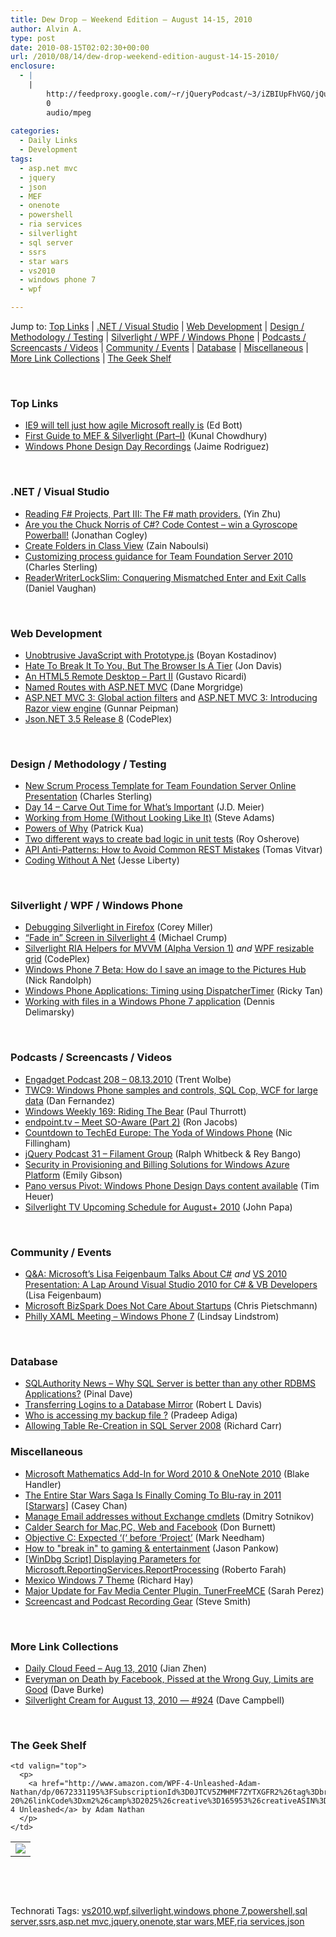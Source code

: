 ```yaml
---
title: Dew Drop – Weekend Edition – August 14-15, 2010
author: Alvin A.
type: post
date: 2010-08-15T02:02:30+00:00
url: /2010/08/14/dew-drop-weekend-edition-august-14-15-2010/
enclosure:
  - |
    |
        http://feedproxy.google.com/~r/jQueryPodcast/~3/iZBIUpFhVGQ/jQueryPodcast-031-FilamentGroup.mp3
        0
        audio/mpeg
        
categories:
  - Daily Links
  - Development
tags:
  - asp.net mvc
  - jquery
  - json
  - MEF
  - onenote
  - powershell
  - ria services
  - silverlight
  - sql server
  - ssrs
  - star wars
  - vs2010
  - windows phone 7
  - wpf

---
```

Jump to: [Top Links][1] | [.NET / Visual Studio][2] | [Web Development][3] | [Design / Methodology / Testing][4] | [Silverlight / WPF / Windows Phone][5] | [Podcasts / Screencasts / Videos][6] | [Community / Events][7] | [Database][8] | [Miscellaneous][9] | [More Link Collections][10] | [The Geek Shelf][11] 

&#160;

### <a name="top"></a>Top Links

  * [IE9 will tell just how agile Microsoft really is][12] (Ed Bott)
  * [First Guide to MEF & Silverlight (Part–I)][13] (Kunal Chowdhury)
  * [Windows Phone Design Day Recordings][14] (Jaime Rodriguez)

&#160;

### <a name="dotnet"></a>.NET / Visual Studio

  * [Reading F# Projects, Part III: The F# math providers.][15] (Yin Zhu)
  * [Are you the Chuck Norris of C#? Code Contest – win a Gyroscope Powerball!][16] (Jonathan Cogley)
  * [Create Folders in Class View][17] (Zain Naboulsi)
  * [Customizing process guidance for Team Foundation Server 2010][18] (Charles Sterling)
  * [ReaderWriterLockSlim: Conquering Mismatched Enter and Exit Calls][19] (Daniel Vaughan)

&#160;

### <a name="web"></a>Web Development

  * [Unobtrusive JavaScript with Prototype.js][20] (Boyan Kostadinov)
  * [Hate To Break It To You, But The Browser Is A Tier][21] (Jon Davis)
  * [An HTML5 Remote Desktop &#8211; Part II][22] (Gustavo Ricardi)
  * [Named Routes with ASP.NET MVC][23] (Dane Morgridge)
  * [ASP.NET MVC 3: Global action filters][24] and [ASP.NET MVC 3: Introducing Razor view engine][25] (Gunnar Peipman)
  * <a href="http://json.codeplex.com/releases/view/50552" target="_blank">Json.NET 3.5 Release 8</a> (CodePlex)

&#160;

### <a name="design"></a>Design / Methodology / Testing

  * [New Scrum Process Template for Team Foundation Server Online Presentation][26] (Charles Sterling)
  * [Day 14 – Carve Out Time for What’s Important][27] (J.D. Meier)
  * [Working from Home (Without Looking Like It)][28] (Steve Adams)
  * [Powers of Why][29] (Patrick Kua)
  * [Two different ways to create bad logic in unit tests][30] (Roy Osherove)
  * [API Anti-Patterns: How to Avoid Common REST Mistakes][31] (Tomas Vitvar)
  * [Coding Without A Net][32] (Jesse Liberty)

&#160;

### <a name="silverlight"></a>Silverlight / WPF / Windows Phone

  * [Debugging Silverlight in Firefox][33] (Corey Miller)
  * [“Fade in” Screen in Silverlight 4][34] (Michael Crump)
  * <a href="http://slmvvmria.codeplex.com/releases/view/50548" target="_blank">Silverlight RIA Helpers for MVVM (Alpha Version 1)</a>&#160;_and_&#160;<a href="http://resizablegrid.codeplex.com/releases/view/50519" target="_blank">WPF resizable grid</a> (CodePlex)
  * [Windows Phone 7 Beta: How do I save an image to the Pictures Hub][35] (Nick Randolph)
  * [Windows Phone Applications: Timing using DispatcherTimer][36] (Ricky Tan)
  * [Working with files in a Windows Phone 7 application][37] (Dennis Delimarsky)

&#160;

### <a name="podcasts"></a>Podcasts / Screencasts / Videos

  * [Engadget Podcast 208 &#8211; 08.13.2010][38] (Trent Wolbe)
  * [TWC9: Windows Phone samples and controls, SQL Cop, WCF for large data][39] (Dan Fernandez)
  * [Windows Weekly 169: Riding The Bear][40] (Paul Thurrott)
  * [endpoint.tv &#8211; Meet SO-Aware (Part 2)][41] (Ron Jacobs)
  * [Countdown to TechEd Europe: The Yoda of Windows Phone][42] (Nic Fillingham)
  * [jQuery Podcast 31 &#8211; Filament Group][43] (Ralph Whitbeck & Rey Bango)
  * [Security in Provisioning and Billing Solutions for Windows Azure Platform][44] (Emily Gibson)
  * [Pano versus Pivot: Windows Phone Design Days content available][45] (Tim Heuer)
  * [Silverlight TV Upcoming Schedule for August+ 2010][46] (John Papa)

&#160;

### <a name="events"></a>Community / Events

  * [Q&A: Microsoft&#8217;s Lisa Feigenbaum Talks About C#][47] _and_&#160;[VS 2010 Presentation: A Lap Around Visual Studio 2010 for C# & VB Developers][48] (Lisa Feigenbaum)
  * [Microsoft BizSpark Does Not Care About Startups][49] (Chris Pietschmann)
  * [Philly XAML Meeting – Windows Phone 7][50] (Lindsay Lindstrom)

&#160;

### <a name="db"></a>Database

  * [SQLAuthority News – Why SQL Server is better than any other RDBMS Applications?][51] (Pinal Dave)
  * [Transferring Logins to a Database Mirror][52] (Robert L Davis)
  * [Who is accessing my backup file ?][53] (Pradeep Adiga)
  * [Allowing Table Re-Creation in SQL Server 2008][54] (Richard Carr)

<a name="sp"></a>

### <a name="misc"></a>Miscellaneous

  * [Microsoft Mathematics Add-In for Word 2010 & OneNote 2010][55] (Blake Handler)
  * [The Entire Star Wars Saga Is Finally Coming To Blu-ray in 2011 [Starwars]][56] (Casey Chan)
  * [Manage Email addresses without Exchange cmdlets][57] (Dmitry Sotnikov)
  * [Calder Search for Mac,PC, Web and Facebook][58] (Don Burnett)
  * [Objective C: Expected &#8216;(&#8216; before &#8216;Project&#8217;][59] (Mark Needham)
  * [How to "break in" to gaming & entertainment][60] (Jason Pankow)
  * [[WinDbg Script] Displaying Parameters for Microsoft.ReportingServices.ReportProcessing][61] (Roberto Farah)
  * [Mexico Windows 7 Theme][62] (Richard Hay)
  * [Major Update for Fav Media Center Plugin, TunerFreeMCE][63] (Sarah Perez)
  * [Screencast and Podcast Recording Gear][64] (Steve Smith)

&#160;

### <a name="links"></a>More Link Collections

  * [Daily Cloud Feed &#8211; Aug 13, 2010][65] (Jian Zhen)
  * [Everyman on Death by Facebook, Pissed at the Wrong Guy, Limits are Good][66] (Dave Burke)
  * [Silverlight Cream for August 13, 2010 &#8212; #924][67] (Dave Campbell)

&#160;

### <a name="shelf"></a>The Geek Shelf

<table border="0" cellspacing="0" cellpadding="0">
  <tr>
    <td>
      <img data-recalc-dims="1" decoding="async" src="https://i0.wp.com/ecx.images-amazon.com/images/I/41qFjxWqMpL._SL160_.jpg?w=660" />
    </td>
    
    <td valign="top">
      <p>
        <a href="http://www.amazon.com/WPF-4-Unleashed-Adam-Nathan/dp/0672331195%3FSubscriptionId%3D0JTCV5ZMHMF7ZYTXGFR2%26tag%3Dbrdicr-20%26linkCode%3Dxm2%26camp%3D2025%26creative%3D165953%26creativeASIN%3D0672331195">WPF 4 Unleashed</a> by Adam Nathan
      </p>
    </td>
  </tr>
</table>



&#160;

<div style="padding-bottom: 0px; margin: 0px; padding-left: 0px; padding-right: 0px; display: inline; float: none; padding-top: 0px" id="scid:C16BAC14-9A3D-4c50-9394-FBFEF7A93539:65993c67-fb05-49f8-a124-47dbc452051a" class="wlWriterEditableSmartContent">
  <!--dotnetkickit-->
</div>



&#160;

<div style="padding-bottom: 0px; margin: 0px; padding-left: 0px; padding-right: 0px; display: inline; float: none; padding-top: 0px" id="scid:0767317B-992E-4b12-91E0-4F059A8CECA8:bcde6c39-32e7-4cb3-8283-e72b05db4fc2" class="wlWriterEditableSmartContent">
  Technorati Tags: <a href="http://technorati.com/tags/vs2010" rel="tag">vs2010</a>,<a href="http://technorati.com/tags/wpf" rel="tag">wpf</a>,<a href="http://technorati.com/tags/silverlight" rel="tag">silverlight</a>,<a href="http://technorati.com/tags/windows+phone+7" rel="tag">windows phone 7</a>,<a href="http://technorati.com/tags/powershell" rel="tag">powershell</a>,<a href="http://technorati.com/tags/sql+server" rel="tag">sql server</a>,<a href="http://technorati.com/tags/ssrs" rel="tag">ssrs</a>,<a href="http://technorati.com/tags/asp.net+mvc" rel="tag">asp.net mvc</a>,<a href="http://technorati.com/tags/jquery" rel="tag">jquery</a>,<a href="http://technorati.com/tags/onenote" rel="tag">onenote</a>,<a href="http://technorati.com/tags/star+wars" rel="tag">star wars</a>,<a href="http://technorati.com/tags/MEF" rel="tag">MEF</a>,<a href="http://technorati.com/tags/ria+services" rel="tag">ria services</a>,<a href="http://technorati.com/tags/json" rel="tag">json</a>
</div>

 [1]: https://morningdew-bpc6g3a0fgaxdxcu.eastus2-01.azurewebsites.net/#top
 [2]: https://morningdew-bpc6g3a0fgaxdxcu.eastus2-01.azurewebsites.net/#dotnet
 [3]: https://morningdew-bpc6g3a0fgaxdxcu.eastus2-01.azurewebsites.net/#web
 [4]: https://morningdew-bpc6g3a0fgaxdxcu.eastus2-01.azurewebsites.net/#design
 [5]: https://morningdew-bpc6g3a0fgaxdxcu.eastus2-01.azurewebsites.net/#silverlight
 [6]: https://morningdew-bpc6g3a0fgaxdxcu.eastus2-01.azurewebsites.net/#podcasts
 [7]: https://morningdew-bpc6g3a0fgaxdxcu.eastus2-01.azurewebsites.net/#events
 [8]: https://morningdew-bpc6g3a0fgaxdxcu.eastus2-01.azurewebsites.net/#db
 [9]: https://morningdew-bpc6g3a0fgaxdxcu.eastus2-01.azurewebsites.net/#misc
 [10]: https://morningdew-bpc6g3a0fgaxdxcu.eastus2-01.azurewebsites.net/#links
 [11]: https://morningdew-bpc6g3a0fgaxdxcu.eastus2-01.azurewebsites.net/#shelf
 [12]: http://feedproxy.google.com/~r/zdnet/Bott/~3/GsI5p7zxfK4/2320
 [13]: http://feedproxy.google.com/~r/kunal2383/~3/jcWXDQVYJ1c/first-guide-to-mef-silverlight-parti.html
 [14]: http://blogs.msdn.com/b/jaimer/archive/2010/08/13/windows-phone-design-day-recordings.aspx
 [15]: http://fdatamining.blogspot.com/2010/08/reading-f-projects-part-iii-f-math.html
 [16]: http://weblogs.asp.net/jcogley/archive/2010/08/13/are-you-the-chuck-norris-of-c-code-contest-win-a-gyroscope-powerball.aspx
 [17]: http://feedproxy.google.com/~r/zainnab/~3/ePteuWKrE_c/create-folders-in-class-view-vstiptool0072.aspx
 [18]: http://blogs.msdn.com/b/charles_sterling/archive/2010/08/13/customizing-process-guidance-for-team-foundation-server-2010.aspx
 [19]: http://danielvaughan.orpius.com/post.aspx?id=9bce698f-9634-4dde-be8f-c24b7f9d6e07
 [20]: http://blog.tech-cats.com/2010/08/unobtrusive-javascript-with-prototypejs.html
 [21]: http://feeds.dzone.com/~r/zones/dotnet/~3/XANXPksELhc/hate-break-it-you-browser-tier
 [22]: http://www.codeproject.com/KB/IP/ThinVnc2.aspx
 [23]: http://feeds.dzone.com/~r/zones/dotnet/~3/AC6FY2Ddt4g/named-routes-aspnet-mvc
 [24]: http://feedproxy.google.com/~r/gunnarpeipman/~3/pf8GVxEKFOI/asp-net-mvc-3-global-action-filters.aspx
 [25]: http://feedproxy.google.com/~r/gunnarpeipman/~3/vJUO8FjjOak/asp-net-mvc-3-introducing-razor-view-engine.aspx
 [26]: http://blogs.msdn.com/b/charles_sterling/archive/2010/08/13/new-scrum-process-template-for-team-foundation-server-online-presentation.aspx
 [27]: http://feedproxy.google.com/~r/SourcesOfInsight/~3/mTI3hyu8-EY/
 [28]: http://webworkerdaily.com/2010/08/13/working-from-home-without-looking-like-it/
 [29]: http://www.thekua.com/atwork/2010/08/powers-of-why/
 [30]: http://feedproxy.google.com/~r/Iserializable/~3/2RCrC3cj9Ts/two-different-ways-to-create-bad-logic-in-unit-tests.aspx
 [31]: http://feedproxy.google.com/~r/ProgrammableWeb/~3/094FhkcXmYA/
 [32]: http://feedproxy.google.com/~r/JesseLiberty-SilverlightGeek/~3/HK9rEWYb8Tc/
 [33]: http://www.xamlmammal.com/blog/2010/8/13/debugging-silverlight-in-firefox.html
 [34]: http://michaelcrump.net/archive/2010/08/14/ldquofade-inrdquo-screen-in-silverlight-4.aspx
 [35]: http://feedproxy.google.com/~r/NicksNetTravels/~3/DRN6UyzMyUU/post.aspx
 [36]: http://blogs.msdn.com/b/rickyt/archive/2010/08/13/windows-phone-applications-timing-and-threading.aspx
 [37]: http://feeds.dzone.com/~r/zones/dotnet/~3/d6tmHhGUhlA/working-files-windows-phone-7
 [38]: http://www.engadget.com/2010/08/13/engadget-podcast-208-08-13-2010/
 [39]: http://channel9.msdn.com/shows/This+Week+On+Channel+9/TWC9-Windows-Phone-samples-and-controls-SQL-Cop-WCF-for-large-data/
 [40]: http://www.winsupersite.com/podcast#169
 [41]: http://channel9.msdn.com/shows/Endpoint/endpointtv-Meet-SO-Aware-Part-2/
 [42]: http://channel9.msdn.com/posts/NicFill/Countdown-to-TechEd-Europe-The-Yoda-of-Windows-Phone/
 [43]: http://feedproxy.google.com/~r/jQueryPodcast/~3/iZBIUpFhVGQ/jQueryPodcast-031-FilamentGroup.mp3
 [44]: http://channel9.msdn.com/posts/egibson/Security-in-Provisioning-and-Billing-Solutions-for-Windows-Azure-Platform/
 [45]: http://feeds.timheuer.com/~r/timheuer/~3/DOFtcjipnCY/windows-phone-panorama-versus-pivot-ux-guidelines.aspx
 [46]: http://feedproxy.google.com/~r/JohnPapa/~3/QlsnAbprq4s/
 [47]: http://feedproxy.google.com/~r/LisaFeigenbaum/~3/sNtjKv1R6-o/q-amp-a-microsoft-s-lisa-feigenbaum-talks-about-c.aspx
 [48]: http://feedproxy.google.com/~r/LisaFeigenbaum/~3/mud_hbpqoSM/vs-2010-presentation-a-lap-around-visual-studio-2010-for-c-amp-vb-developers.aspx
 [49]: http://pietschsoft.com/post.aspx?id=72b0abe6-58c6-458c-ae1d-70c9628463bb
 [50]: http://feedproxy.google.com/~r/DevelopingTheFuture/~3/9vnw5cmq0wc/philly-xaml-meeting-windows-phone-7.aspx
 [51]: http://blog.sqlauthority.com/2010/08/14/sqlauthority-news-why-sql-server-is-better-than-any-other-rdbms-applications/
 [52]: http://www.sqlservercentral.com/blogs/robert_davis/archive/2010/08/13/transferring_2D00_logins_2D00_to_2D00_a_2D00_database_2D00_mirror.aspx
 [53]: http://feedproxy.google.com/~r/sqlserverpedia/~3/7jXzghe9jhg/
 [54]: http://feedproxy.google.com/~r/BlackwaspLatestAdditions/~3/LV7a-uBVjYI/SQL2008Changes.aspx
 [55]: http://bhandler.spaces.live.com/Blog/cns!70F64BC910C9F7F3!8953.entry
 [56]: http://gizmodo.com/5613038/the-entire-star-wars-saga-is-finally-coming-to-blu+ray-in-2011
 [57]: http://dmitrysotnikov.wordpress.com/2010/08/13/manage-email-addresses-without-exchange-cmdlets/
 [58]: http://feedproxy.google.com/~r/d4dotnet/~3/47qVCwFCet8/post.aspx
 [59]: http://feedproxy.google.com/~r/MarkNeedham/~3/ErG2IjysoS8/
 [60]: http://microsoftjobsblog.com/blog/how-to-break-in-to-gaming/
 [61]: http://blogs.msdn.com/b/debuggingtoolbox/archive/2010/08/13/windbg-script-displaying-parameters-for-microsoft-reportingservices-reportprocessing.aspx
 [62]: http://www.windowsobserver.com/2010/08/13/mexico-windows-7-theme/
 [63]: http://on10.net/blogs/sarahintampa/Major-Update-for-Fav-Media-Center-Plugin-TunerFreeMCE/
 [64]: http://stevesmithblog.com/blog/screencast-and-podcast-recording-gear/
 [65]: http://feedproxy.google.com/~r/onsaas/~3/BejdfK7-5g4/
 [66]: http://feedproxy.google.com/~r/DaveBurke/~3/BQVWlNqpV3s/post.aspx
 [67]: http://geekswithblogs.net/WynApseTechnicalMusings/archive/2010/08/13/141304.aspx